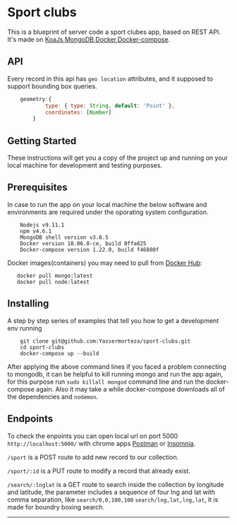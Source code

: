 # Sport clubs 

This is a blueprint of server code a sport clubes app, based on REST API. It's made on [KoaJs](https://koajs.com/),[MongoDB](https://www.mongodb.com/),[Docker](https://www.docker.com/),[Docker-compose](https://docs.docker.com/compose/).

## API

Every record in this api has `geo location` attributes, and it supposed to support bounding box queries.

```js
    geometry:{
            type: { type: String, default: 'Point' },
            coordinates: [Number]
        }
```

## Getting Started

These instructions will get you a copy of the project up and running on your local machine for development and testing purposes.

## Prerequisites

In case to run the app on your local machine the below software and environments are required under the oporating system configuration.

```
    Nodejs v9.11.1
    npm v4.6.1
    MongoDB shell version v3.6.5
    Docker version 18.06.0-ce, build 0ffa825
    Docker-compose version 1.22.0, build f46880f
```
Docker images(containers) you may need to pull from [Docker Hub](https://hub.docker.com/):
 ```
    docker pull mongo:latest
    docker pull node:latest
 ```

## Installing

A step by step series of examples that tell you how to get a development env running

```
    git clone git@github.com:Yassermorteza/sport-clubs.git
    cd sport-clubs
    docker-compose up --build
```
After applying the above command lines if you faced a problem connecting to mongodb, it can be helpful to kill running mongo and run the app again, for this purpose run ``sudo killall mongod`` command line and run the docker-compose again. Also it may take a while docker-compose downloads all of the dependencies and ``nodemon``.

## Endpoints

To check the enpoints you can open local url on port 5000 ```http://localhost:5000/``` with chrome apps [Postman](https://www.getpostman.com/) or [Insomnia](https://insomnia.rest/).

```/sport``` is a POST route to add new record to our collection.

```/sport/:id``` is a PUT route to modify a record that already exist.

```/search/:lnglat``` is a GET route to search inside the collection by longitude and latitude, the parameter includes a sequence of  four lng and lat with comma separation, like ```search/0,0,100,100``` ```search/lng,lat,lng,lat```, it is made for boundry boxing search.

________________________________________________________________________________________________________________________________
